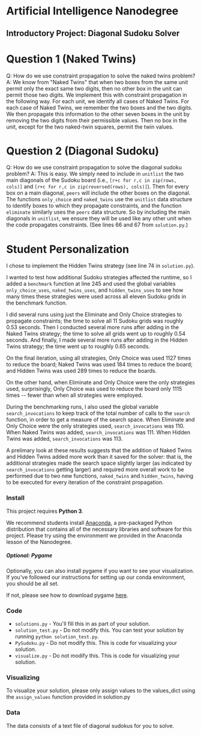 # Artificial Intelligence Nanodegree
## Introductory Project: Diagonal Sudoku Solver

# Question 1 (Naked Twins)
Q: How do we use constraint propagation to solve the naked twins problem?
A: We know from "Naked Twins" that when two boxes from the same unit permit only the exact same two digits, then no other box in the unit can permit those two digits. We implement this with constraint propagation in the following way. For each unit, we identify all cases of Naked Twins. For each case of Naked Twins, we remember the two boxes and the two digits. We then propagate this information to the other seven boxes in the unit by removing the two digits from their permissible values. Then no box in the unit, except for the two naked-twin squares, permit the twin values.

# Question 2 (Diagonal Sudoku)
Q: How do we use constraint propagation to solve the diagonal sudoku problem?
A: This is easy. We simply need to include in `unitlist` the two main diagonals of the Sudoku board (i.e., `[r+c for r,c in zip(rows, cols)]` and `[r+c for r,c in zip(reversed(rows), cols)]`). Then for every box on a main diagonal, `peers` will include the other boxes on the diagonal. The functions `only_choice` and `naked_twins` use the `unitlist` data structure to identify boxes to which they propagate constraints, and the function `eliminate` similarly uses the `peers` data structure. So by including the main diagonals in `unitlist`, we ensure they will be used like any other unit when the code propagates constraints. (See lines 66 and 67 from `solution.py`.)

# Student Personalization

I chose to implement the Hidden Twins strategy (see line 74 in `solution.py`).

I wanted to test how additional Sudoku strategies affected the runtime, so I added a `benchmark` function at line 245 and used the global variables `only_choice_uses`, `naked_twins_uses`, and `hidden_twins_uses` to see how many times these strategies were used across all eleven Sudoku grids in the benchmark function.

I did several runs using just the Eliminate and Only Choice strategies to propagate constraints; the time to solve all 11 Sudoku grids was roughly 0.53 seconds. Then I conducted several more runs after adding in the Naked Twins strategy; the time to solve all grids went up to roughly 0.54 seconds. And finally, I made several more runs after adding in the Hidden Twins strategy; the time went up to roughly 0.65 seconds.

On the final iteration, using all strategies, Only Choice was used 1127 times to reduce the board; Naked Twins was used 184 times to reduce the board; and Hidden Twins was used 289 times to reduce the boards.

On the other hand, when Eliminate and Only Choice were the only strategies used, surprisingly, Only Choice was used to reduce the board only 1115 times -- fewer than when all strategies were employed.

During the benchmarking runs, I also used the global variable `search_invocations` to keep track of the total number of calls to the `search` function, in order to get a measure of the search space. When Eliminate and Only Choice were the only strategies used, `search_invocations` was 110. When Naked Twins was added, `search_invocations` was 111. When Hidden Twins was added, `search_invocations` was 113.

A prelimary look at these results suggests that the addition of Naked Twins and Hidden Twins added more work than it saved for the solver: that is, the additional strategies made the search space slightly larger (as indicated by `search_invocations` getting larger) and required more overall work to be performed due to two new functions, `naked_twins` and `hidden_twins`, having to be executed for every iteration of the constraint propagation.


### Install

This project requires **Python 3**.

We recommend students install [Anaconda](https://www.continuum.io/downloads), a pre-packaged Python distribution that contains all of the necessary libraries and software for this project.
Please try using the environment we provided in the Anaconda lesson of the Nanodegree.

##### Optional: Pygame

Optionally, you can also install pygame if you want to see your visualization. If you've followed our instructions for setting up our conda environment, you should be all set.

If not, please see how to download pygame [here](http://www.pygame.org/download.shtml).

### Code

* `solutions.py` - You'll fill this in as part of your solution.
* `solution_test.py` - Do not modify this. You can test your solution by running `python solution_test.py`.
* `PySudoku.py` - Do not modify this. This is code for visualizing your solution.
* `visualize.py` - Do not modify this. This is code for visualizing your solution.

### Visualizing

To visualize your solution, please only assign values to the values_dict using the ```assign_values``` function provided in solution.py

### Data

The data consists of a text file of diagonal sudokus for you to solve.
